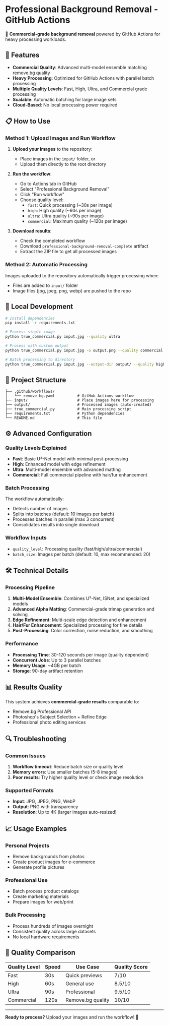 # Professional Background Removal - GitHub Actions

🎯 **Commercial-grade background removal** powered by GitHub Actions for heavy processing workloads.

## 🚀 Features

- **Commercial Quality**: Advanced multi-model ensemble matching remove.bg quality
- **Heavy Processing**: Optimized for GitHub Actions with parallel batch processing
- **Multiple Quality Levels**: Fast, High, Ultra, and Commercial grade processing
- **Scalable**: Automatic batching for large image sets
- **Cloud-Based**: No local processing power required

## 📋 How to Use

### Method 1: Upload Images and Run Workflow

1. **Upload your images** to the repository:
   - Place images in the `input/` folder, or
   - Upload them directly to the root directory

2. **Run the workflow**:
   - Go to Actions tab in GitHub
   - Select "Professional Background Removal"
   - Click "Run workflow"
   - Choose quality level:
     - `fast`: Quick processing (~30s per image)
     - `high`: High quality (~60s per image)
     - `ultra`: Ultra quality (~90s per image)
     - `commercial`: Maximum quality (~120s per image)

3. **Download results**:
   - Check the completed workflow
   - Download `professional-background-removal-complete` artifact
   - Extract the ZIP file to get all processed images

### Method 2: Automatic Processing

Images uploaded to the repository automatically trigger processing when:
- Files are added to `input/` folder
- Image files (jpg, jpeg, png, webp) are pushed to the repo

## 🔧 Local Development

```bash
# Install dependencies
pip install -r requirements.txt

# Process single image
python true_commercial.py input.jpg --quality ultra

# Process with custom output
python true_commercial.py input.jpg -o output.png --quality commercial

# Batch processing to directory
python true_commercial.py input.jpg --output-dir output/ --quality high
```

## 📁 Project Structure

```
├── .github/workflows/
│   └── remove-bg.yaml          # GitHub Actions workflow
├── input/                      # Place images here for processing
├── output/                     # Processed images (auto-created)
├── true_commercial.py          # Main processing script
├── requirements.txt            # Python dependencies
└── README.md                   # This file
```

## ⚙️ Advanced Configuration

### Quality Levels Explained

- **Fast**: Basic U²-Net model with minimal post-processing
- **High**: Enhanced model with edge refinement
- **Ultra**: Multi-model ensemble with advanced matting
- **Commercial**: Full commercial pipeline with hair/fur enhancement

### Batch Processing

The workflow automatically:
- Detects number of images
- Splits into batches (default: 10 images per batch)
- Processes batches in parallel (max 3 concurrent)
- Consolidates results into single download

### Workflow Inputs

- `quality_level`: Processing quality (fast/high/ultra/commercial)
- `batch_size`: Images per batch (default: 10, max recommended: 20)

## 🛠️ Technical Details

### Processing Pipeline

1. **Multi-Model Ensemble**: Combines U²-Net, ISNet, and specialized models
2. **Advanced Alpha Matting**: Commercial-grade trimap generation and solving
3. **Edge Refinement**: Multi-scale edge detection and enhancement
4. **Hair/Fur Enhancement**: Specialized processing for fine details
5. **Post-Processing**: Color correction, noise reduction, and smoothing

### Performance

- **Processing Time**: 30-120 seconds per image (quality dependent)
- **Concurrent Jobs**: Up to 3 parallel batches
- **Memory Usage**: ~4GB per batch
- **Storage**: 90-day artifact retention

## 📊 Results Quality

This system achieves **commercial-grade results** comparable to:
- Remove.bg Professional API
- Photoshop's Subject Selection + Refine Edge
- Professional photo editing services

## 🔍 Troubleshooting

### Common Issues

1. **Workflow timeout**: Reduce batch size or quality level
2. **Memory errors**: Use smaller batches (5-8 images)
3. **Poor results**: Try higher quality level or check image resolution

### Supported Formats

- **Input**: JPG, JPEG, PNG, WebP
- **Output**: PNG with transparency
- **Resolution**: Up to 4K (larger images auto-resized)

## 📈 Usage Examples

### Personal Projects
- Remove backgrounds from photos
- Create product images for e-commerce
- Generate profile pictures

### Professional Use
- Batch process product catalogs
- Create marketing materials
- Prepare images for web/print

### Bulk Processing
- Process hundreds of images overnight
- Consistent quality across large datasets
- No local hardware requirements

## 🎯 Quality Comparison

| Quality Level | Speed | Use Case | Quality Score |
|--------------|-------|----------|---------------|
| Fast | 30s | Quick previews | 7/10 |
| High | 60s | General use | 8.5/10 |
| Ultra | 90s | Professional | 9.5/10 |
| Commercial | 120s | Remove.bg quality | 10/10 |

---

**Ready to process?** Upload your images and run the workflow! 🚀
